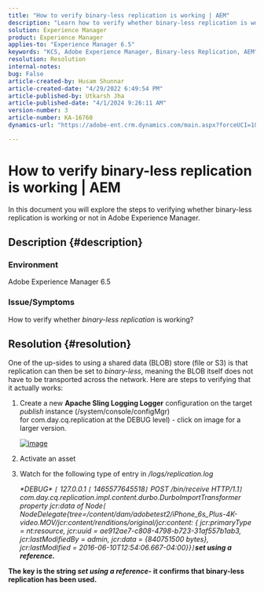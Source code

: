 ```yaml
---
title: "How to verify binary-less replication is working | AEM"
description: "Learn how to verify whether binary-less replication is working or not in Adobe Experience Manager."
solution: Experience Manager
product: Experience Manager
applies-to: "Experience Manager 6.5"
keywords: "KCS, Adobe Experience Manager, Binary-less Replication, AEM"
resolution: Resolution
internal-notes: 
bug: False
article-created-by: Husam Shunnar
article-created-date: "4/29/2022 6:49:54 PM"
article-published-by: Utkarsh Jha
article-published-date: "4/1/2024 9:26:11 AM"
version-number: 3
article-number: KA-16760
dynamics-url: "https://adobe-ent.crm.dynamics.com/main.aspx?forceUCI=1&pagetype=entityrecord&etn=knowledgearticle&id=5df78e22-edc7-ec11-a7b6-0022480a1d64"

---
```

# How to verify binary-less replication is working | AEM


In this document you will explore the steps to verifying whether binary-less replication is working or not in Adobe Experience Manager.

## Description {#description}


### <b>Environment</b>

Adobe Experience Manager 6.5



### <b>Issue/Symptoms</b>

How to verify whether *binary-less replication* is working?


## Resolution {#resolution}


One of the up-sides to using a shared data (BLOB) store (file or S3) is that replication can then be set to *binary-less*, meaning the BLOB itself does not have to be transported across the network. Here are steps to verifying that it actually works:

1. Create a new <b>Apache Sling Logging Logger</b> configuration on the target *publish* instance (/system/console/configMgr) for com.day.cq.replication at the DEBUG level) - click on image for a larger version.<br>

    [![image](https://64.media.tumblr.com/7399cc8fc96a1bb17456e9aff2af2999/tumblr_inline_p9j3kgHl8K1r414c2_500.png)](https://href.li/?http://jayan.kandathil.ca/CQ-OPS/aem62/LoggingLogger-Replication.png)
2. Activate an asset


3. Watch for the following type of entry in */logs/replication.log*

    *\*DEBUG\* `[` 127.0.0.1 `[` 1465577645518`]`  POST /bin/receive HTTP/1.1`]`  com.day.cq.replication.impl.content.durbo.DurboImportTransformer property jcr:data of Node`[` NodeDelegate{tree=/content/dam/adobetest2/iPhone_6s_Plus-4K-video.MOV/jcr:content/renditions/original/jcr:content: { jcr:primaryType = nt:resource, jcr:uuid = ae912ae7-c808-4798-b723-31af557b1ab3, jcr:lastModifiedBy = admin, jcr:data = {840751500 bytes}, jcr:lastModified = 2016-06-10T12:54:06.667-04:00}}`]`<b>set using a reference.*


The key is the string *set using a reference*- it confirms that binary-less replication has been used.


